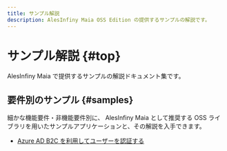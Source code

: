 ```yaml
---
title: サンプル解説
description: AlesInfiny Maia OSS Edition の提供するサンプルの解説です。
---
```


# サンプル解説 {#top}

AlesInfiny Maia で提供するサンプルの解説ドキュメント集です。

## 要件別のサンプル {#samples}

細かな機能要件・非機能要件別に、 AlesInfiny Maia として推奨する OSS ライブラリを用いたサンプルアプリケーションと、その解説を入手できます。

- [Azure AD B2C を利用してユーザーを認証する](azure-ad-b2c/index.md)
